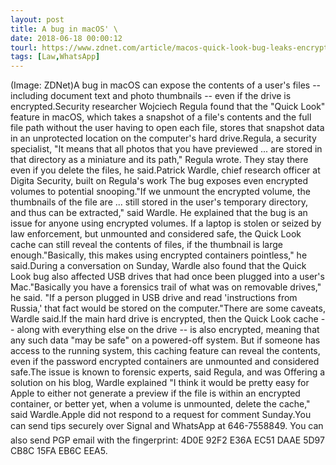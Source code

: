 ```yaml
---
layout: post
title: A bug in macOS' \
date: 2018-06-18 00:00:12
tourl: https://www.zdnet.com/article/macos-quick-look-bug-leaks-encrypted-data-researchers-find/
tags: [Law,WhatsApp]
---
```

(Image: ZDNet)A bug in macOS can expose the contents of a user's files -- including document text and photo thumbnails -- even if the drive is encrypted.Security researcher Wojciech Regula found that the "Quick Look" feature in macOS, which takes a snapshot of a file's contents and the full file path without the user having to open each file, stores that snapshot data in an unprotected location on the computer's hard drive.Regula, a security specialist, "It means that all photos that you have previewed ... are stored in that directory as a miniature and its path," Regula wrote. They stay there even if you delete the files, he said.Patrick Wardle, chief research officer at Digita Security, built on Regula's work The bug exposes even encrypted volumes to potential snooping."If we unmount the encrypted volume, the thumbnails of the file are ... still stored in the user's temporary directory, and thus can be extracted," said Wardle. He explained that the bug is an issue for anyone using encrypted volumes. If a laptop is stolen or seized by law enforcement, but unmounted and considered safe, the Quick Look cache can still reveal the contents of files, if the thumbnail is large enough."Basically, this makes using encrypted containers pointless," he said.During a conversation on Sunday, Wardle also found that the Quick Look bug also affected USB drives that had once been plugged into a user's Mac."Basically you have a forensics trail of what was on removable drives," he said. "If a person plugged in USB drive and read 'instructions from Russia,' that fact would be stored on the computer."There are some caveats, Wardle said.If the main hard drive is encrypted, then the Quick Look cache -- along with everything else on the drive -- is also encrypted, meaning that any such data "may be safe" on a powered-off system. But if someone has access to the running system, this caching feature can reveal the contents, even if the password encrypted containers are unmounted and considered safe.The issue is known to forensic experts, said Regula, and was Offering a solution on his blog, Wardle explained "I think it would be pretty easy for Apple to either not generate a preview if the file is within an encrypted container, or better yet, when a volume is unmounted, delete the cache," said Wardle.Apple did not respond to a request for comment Sunday.You can send tips securely over Signal and WhatsApp at 646-7558849. You can also send PGP email with the fingerprint: 4D0E 92F2 E36A EC51 DAAE 5D97 CB8C 15FA EB6C EEA5.